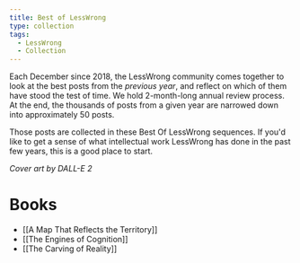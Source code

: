 ```yaml
---
title: Best of LessWrong
type: collection
tags:
  - LessWrong
  - Collection
---
```


Each December since 2018, the LessWrong community comes together to look at the best posts from the *previous year*, and reflect on which of them have stood the test of time. We hold 2-month-long annual review process. At the end, the thousands of posts from a given year are narrowed down into approximately 50 posts.

Those posts are collected in these Best Of LessWrong sequences. If you'd like to get a sense of what intellectual work LessWrong has done in the past few years, this is a good place to start.

*Cover art by DALL-E 2*

# Books

- [[A Map That Reflects the Territory]]
- [[The Engines of Cognition]]
- [[The Carving of Reality]]